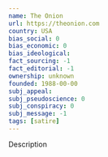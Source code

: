 ```yaml
---
name: The Onion
url: https://theonion.com
country: USA
bias_social: 0
bias_economic: 0
bias_ideological:
fact_sourcing: -1
fact_editorial: -1
ownership: unknown
founded: 1988-00-00
subj_appeal:
subj_pseudoscience: 0
subj_conspiracy: 0
subj_message: -1
tags: [satire]
---
```


Description
